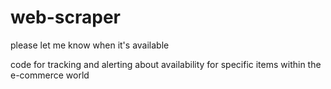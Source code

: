 # web-scraper
please let me know when it's available

code for tracking and alerting about availability for specific items within the e-commerce world
